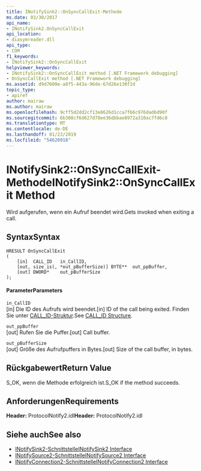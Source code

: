 ```yaml
---
title: INotifySink2::OnSyncCallExit-Methode
ms.date: 03/30/2017
api_name:
- INotifySink2.OnSyncCallExit
api_location:
- diasymreader.dll
api_type:
- COM
f1_keywords:
- INotifySink2::OnSyncCallExit
helpviewer_keywords:
- INotifySink2::OnSyncCallExit method [.NET Framework debugging]
- OnSyncCallExit method [.NET Framework debugging]
ms.assetid: d9d7600e-a8f5-443a-96de-67d26e130f2d
topic_type:
- apiref
author: mairaw
ms.author: mairaw
ms.openlocfilehash: 9cff5d2dd2cf13e8626d1cca7f66c976dad6d90f
ms.sourcegitcommit: 6b308cf6d627d78ee36dbbae8972a310ac7fd6c8
ms.translationtype: MT
ms.contentlocale: de-DE
ms.lasthandoff: 01/23/2019
ms.locfileid: "54620918"
---
```

# <a name="inotifysink2onsynccallexit-method"></a><span data-ttu-id="52c46-102">INotifySink2::OnSyncCallExit-Methode</span><span class="sxs-lookup"><span data-stu-id="52c46-102">INotifySink2::OnSyncCallExit Method</span></span>
<span data-ttu-id="52c46-103">Wird aufgerufen, wenn ein Aufruf beendet wird.</span><span class="sxs-lookup"><span data-stu-id="52c46-103">Gets invoked when exiting a call.</span></span>  
  
## <a name="syntax"></a><span data-ttu-id="52c46-104">Syntax</span><span class="sxs-lookup"><span data-stu-id="52c46-104">Syntax</span></span>  
  
```  
HRESULT OnSyncCallExit  
(  
    [in]  CALL_ID   in_CallID,  
    [out, size_is(, *out_pBufferSize)] BYTE**  out_ppBuffer,  
    [out] DWORD*    out_pBufferSize  
);  
```  
  
#### <a name="parameters"></a><span data-ttu-id="52c46-105">Parameter</span><span class="sxs-lookup"><span data-stu-id="52c46-105">Parameters</span></span>  
 `in_CallID`  
 <span data-ttu-id="52c46-106">[in] Die ID des Aufrufs wird beendet.</span><span class="sxs-lookup"><span data-stu-id="52c46-106">[in] ID of the call being exited.</span></span> <span data-ttu-id="52c46-107">Finden Sie unter [CALL_ID-Struktur](../../../../docs/framework/unmanaged-api/diagnostics/call-id-structure.md).</span><span class="sxs-lookup"><span data-stu-id="52c46-107">See [CALL_ID Structure](../../../../docs/framework/unmanaged-api/diagnostics/call-id-structure.md).</span></span>  
  
 `out_ppBuffer`  
 <span data-ttu-id="52c46-108">[out] Rufen Sie die Puffer.</span><span class="sxs-lookup"><span data-stu-id="52c46-108">[out] Call buffer.</span></span>  
  
 `out_pBufferSize`  
 <span data-ttu-id="52c46-109">[out] Größe des Aufrufpuffers in Bytes.</span><span class="sxs-lookup"><span data-stu-id="52c46-109">[out] Size of the call buffer, in bytes.</span></span>  
  
## <a name="return-value"></a><span data-ttu-id="52c46-110">Rückgabewert</span><span class="sxs-lookup"><span data-stu-id="52c46-110">Return Value</span></span>  
 <span data-ttu-id="52c46-111">S_OK, wenn die Methode erfolgreich ist.</span><span class="sxs-lookup"><span data-stu-id="52c46-111">S_OK if the method succeeds.</span></span>  
  
## <a name="requirements"></a><span data-ttu-id="52c46-112">Anforderungen</span><span class="sxs-lookup"><span data-stu-id="52c46-112">Requirements</span></span>  
 <span data-ttu-id="52c46-113">**Header:** ProtocolNotify2.idl</span><span class="sxs-lookup"><span data-stu-id="52c46-113">**Header:** ProtocolNotify2.idl</span></span>  
  
## <a name="see-also"></a><span data-ttu-id="52c46-114">Siehe auch</span><span class="sxs-lookup"><span data-stu-id="52c46-114">See also</span></span>
- [<span data-ttu-id="52c46-115">INotifySink2-Schnittstelle</span><span class="sxs-lookup"><span data-stu-id="52c46-115">INotifySink2 Interface</span></span>](../../../../docs/framework/unmanaged-api/diagnostics/inotifysink2-interface.md)
- [<span data-ttu-id="52c46-116">INotifySource2-Schnittstelle</span><span class="sxs-lookup"><span data-stu-id="52c46-116">INotifySource2 Interface</span></span>](../../../../docs/framework/unmanaged-api/diagnostics/inotifysource2-interface.md)
- [<span data-ttu-id="52c46-117">INotifyConnection2-Schnittstelle</span><span class="sxs-lookup"><span data-stu-id="52c46-117">INotifyConnection2 Interface</span></span>](../../../../docs/framework/unmanaged-api/diagnostics/inotifyconnection2-interface.md)
